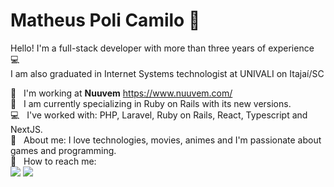# Matheus Poli Camilo 👋

Hello! I'm a full-stack developer with more than three years of experience :computer:
<br/> I am also graduated in Internet Systems technologist at UNIVALI on Itajaí/SC

:rocket:  &nbsp; I'm working at **Nuuvem** https://www.nuuvem.com/
<br/> 💜  &nbsp; I am currently specializing in Ruby on Rails with its new versions.
<br/> 💻  &nbsp; I've worked with: PHP, Laravel, Ruby on Rails, React, Typescript and NextJS.
<br/> 💬  &nbsp; About me: I love technologies, movies, animes and I'm passionate about games and programming.
<br/> :email: &nbsp; How to reach me: <br />
<a href="https://www.linkedin.com/in/matheus-poli/" target="_blank"><img src="https://img.shields.io/badge/-LinkedIn-%230077B5?style=for-the-badge&logo=linkedin&logoColor=white" target="_blank"></a>
<a href="mailto:matheuspolicamilo@gmail.com" target="_blank"><img src="https://img.shields.io/badge/-GMAIL-c14438?style=for-the-badge&logo=gmail&logoColor=white" target="_blank"></a>

